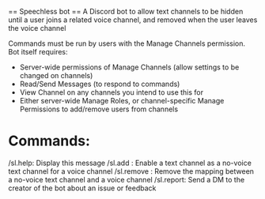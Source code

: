 == Speechless bot ==
A Discord bot to allow text channels to be hidden until a user joins a related voice channel, and removed when the user leaves the voice channel

Commands must be run by users with the Manage Channels permission.
Bot itself requires:
- Server-wide permissions of Manage Channels (allow settings to be changed on channels)
- Read/Send Messages (to respond to commands)
- View Channel on any channels you intend to use this for
- Either server-wide Manage Roles, or channel-specific Manage Permissions to add/remove users from channels

# Commands:
/sl.help: Display this message
/sl.add <voiceId> <textId>: Enable a text channel as a no-voice text channel for a voice channel
/sl.remove <voiceId> <textId>: Remove the mapping between a no-voice text channel and a voice channel
/sl.report: Send a DM to the creator of the bot about an issue or feedback